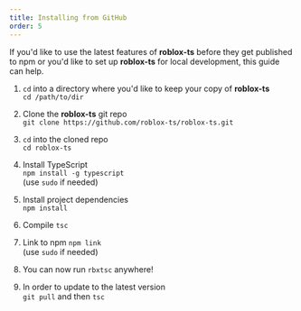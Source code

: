```yaml
---
title: Installing from GitHub
order: 5
---
```


If you'd like to use the latest features of **roblox-ts** before they get published to npm or you'd like to set up **roblox-ts** for local development, this guide can help.

1. `cd` into a directory where you'd like to keep your copy of **roblox-ts**<br>
`cd /path/to/dir`

2. Clone the **roblox-ts** git repo<br>
`git clone https://github.com/roblox-ts/roblox-ts.git`

3. `cd` into the cloned repo<br>
`cd roblox-ts`

4. Install TypeScript<br>
`npm install -g typescript`<br>
(use `sudo` if needed)

5. Install project dependencies<br>
`npm install`

6. Compile
`tsc`

7. Link to npm
`npm link`<br>
(use `sudo` if needed)

8. You can now run `rbxtsc` anywhere!

9. In order to update to the latest version<br>
`git pull` and then `tsc`